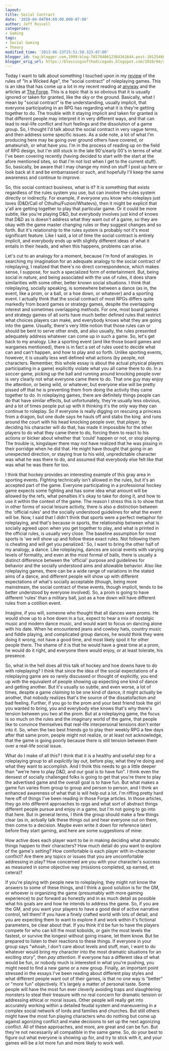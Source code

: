 ```yaml
---
layout:  
title: Social Contract
date: '2010-04-04T04:09:00.000-07:00'
author: Jeff Russell
categories:
- Gaming
tags:
- Social Gaming
- Theory
modified_time: '2013-06-23T15:51:50.323-07:00'
blogger_id: tag:blogger.com,1999:blog-7657840612384361644.post-1012546642981810665
blogger_orig_url: https://blessingsofthedicegods.blogspot.com/2010/04/social-contract.html
---
```


Today I want to talk about something I touched upon in my [review](http://dicegods.wordpress.com/2010/03/29/in-a-wicked-age/) of the rules of "In a Wicked Age", the "social contract" of roleplaying games. This is an idea that has come up a lot in my recent reading at [anyway](http://www.lumpley.com) and the articles at [The Forge](http://www.indie-rpgs.com). This is a topic that is so obvious that it is usually ignored or taken for granted, like the sky or the ground. Basically, what I mean by "social contract" is the understanding, usually implicit, that everyone participating in an RPG has regarding what it is they're getting together to do. The trouble with it staying implicit and taken for granted is that different people may interpret it in very different ways, and that can lead to real-life conflict and hurt feelings and the dissolution of a game group. So, I thought I'd talk about the social contract in very vague terms, and then address some specific issues. As a side note, a lot of what I'm producing here may be going over ground others have covered, or amateurish, or what have you. I'm in the process of reading up on the field of RPG design, but I'm still stuck in the late 90's/early 00's in terms of what I've been covering recently (having decided to start with the start at the afore mentioned sites, so that I'm not lost when I get to the current stuff). So, basically, be aware that I may change my mind on stuff I post up here or look back at it and be embarrassed or such, and hopefully I'll keep the same awareness and continue to improve.  
  
So, this social contract business, what is it? It is something that exists regardless of the rules system you use, but can involve the rules system directly or indirectly. For example, if everyone you know who roleplays just loves (D&D/Call of Cthulhu/Fuzion/Whatevs), then it might be explicit that y'all are getting together to play that particular game. Or it could be more subtle, like you're playing D&D, but everybody involves just kind of knows that D&D as is doesn't address what they want out of a game, so they are okay with the game master changing rules or they suggest changes and so forth. But it's relationship to the rules system is probably not it's most significant feature. Like I said, a lot of time the social contract is entirely implicit, and everybody ends up with slightly different ideas of what it entails in their heads, and when this happens, problems can arise.  
  
Let's cut to an analogy for a moment, because I'm fond of analogies. In searching my imagination for an adequate analogy to the social contract of roleplaying, I realized that there's no direct correspondence, which makes sense, I suppose, for such a specialized form of entertainment. But, being social in nature, and being associated with the use of rules, it does share similarities with some other, better known social situations. I think that roleplaying, socially speaking, is somewhere between a dance (as in, the event, like a prom, or a ball, or a hoe down, or whatever) and a sporting event. I actually think that the social contract of most RPGs differs quite markedly from board games or strategy games, despite the overlapping interest and sometimes overlapping methods. For one, most board games and strategy games of all sorts have much better defined rules that restrict what choices players can make, and everybody knows what they are going into the game. Usually, there's very little notion that those rules can or should be bent to serve other ends, and also usually, the rules presented adequately address whatever can come up in such a game. So, let's get back to my analogy. Like a sporting event (and like those board games and wargames mentioned), there is in fact a set of rules used to decide what can and can't happen, and how to play and so forth. Unlike sporting events, however, it is usually less well defined what actions (by people, not characters. Remember, this whole essay is about the actual physical players participating in a game) explicitly violate what you all came there to do. In a soccer game, picking up the ball and running around knocking people over is very clearly not what everyone came there to do. That one guy may enjoy the attention, or being wild, or whatever, but everyone else will be pretty pissed off that he is preventing them from doing the activity they came together to do. In roleplaying games, there are definitely things people can do that have similar effects, but unfortunately, they're usually less obvious, and a lot of times people put up with it thinking it's the only way they can continue to roleplay. So if everyone is really digging on rescuing a princess from a dragon, but one dude says he hauls off and stabs the king  and runs around the court with his head knocking people over, that *player*, by deciding his character will do that, has made it impossible for the other players to do what they came there to do, forcing them to react to his actions or bicker about whether that 'could' happen or not, or stop playing. The trouble is, kingslayer there may not have realized that he was pissing in their porridge when he did that. He might have thought that going in an unexpected direction, or staying true to his wild, unpredictable character was what he was there to do, and assumed that everybody else felt like that was what he was there for too.  
  
I think that hockey provides an interesting example of this gray area in sporting events. FIghting technically isn't allowed in the rules, but it's an accepted part of the game. Everyone participating in a professional hockey game expects some fighting and has some idea what amount will be allowed by the refs, what penalties it's okay to take for doing it, and how to use it within the context of the game. The reason I stress this is to show that in other forms of social leisure activity, there is also a distinction between the 'official rules' and the socially understood guidelines for what the event will be. Now, I said that I didn't think that sports were a perfect metaphor for roleplaying, and that's because in sports, the relationship between what is socially agreed upon when you get together to play, and what is printed in the official rules, is usually very close. The baseline assumption for most sports is 'we will show up and follow these exact rules. Not following them is cheating and will get you penalized.' So, I want to bring the other half of my analogy, a dance. Like roleplaying, dances are social events with varying levels of formality, and even at the most formal of balls, there is usually a distinct difference between the 'official' purpose and guidelines for behavior and the socially understood aims and allowable behavior. Also like roleplaying games, there can be a wide range of variations in the stated aims of a dance, and different people will show up with different expectations of what's socially acceptable (though, being more mainstream, the social contract of these events, though implicit, tends to be better understood by everyone involved). So, a prom is going to have different 'rules' than a military ball, just as a hoe down will have different rules from a cotillion event.  
  
Imagine, if you will, someone who thought that all dances were proms. He would show up to a hoe down in a tux, expect to hear a mix of nostalgic music and modern dance music, and would want to focus on dancing alone with his date. When he encountered jeans and cowboy hats, country music and fiddle playing, and complicated group dances, he would think they were doing it wrong, not have a good time, and most likely spoil it for other people there. The shame of it is that he would have a great time at a prom, he would do it right, and everyone there would enjoy, or at least tolerate, his presence.  
  
So, what in the hell does all this talk of hockey and hoe downs have to do with roleplaying? I think that since the idea of the social expectations of a roleplaying game are so rarely discussed or thought of explicitly, you end up with the equivalent of people showing up expecting one kind of dance and getting another. But it's usually so subtle, and even worse, a lot of times, despite a game *claiming* to be one kind of dance, it might actually be another, that nobody realizes that's the source of the dissatisfaction and bad feeling. Further, if you go to the prom and your best friend took the girl you wanted to bring, you and everybody else knows that's why there's tension between you two at the prom. But at a roleplaying game, the focus is so much on the rules and the imaginary world of the game, that people like to convince themselves that real-life interpersonal tensions don't enter into it. So, when the two best friends go to play their weekly RPG a few days after that same prom, people might not realize, or at least not acknowledge, that the game is going poorly because there is still tension between them over a real-life social issue.  
  
What do I make of all this? I think that it is a healthy and useful step for a roleplaying group to all *explicitly* lay out, before play, what they're doing and what they want to accomplish. And I think this needs to go a little deeper than "we're here to play D&D, and our goal is to have fun". I think even the densest of socially challenged folks is going to get that you're there to play the advertised game and the overall goal is to have fun. But what makes a game fun varies from group to group and person to person, and I think an enhanced awareness of what that is will help out a lot. I'm riffing pretty hard here off of things I've been reading in those Forge articles. In those articles, they go into different approaches to rpgs and what sort of abstract things different people pursue and enjoy in a game, but I'm not going to go into that here. But in general terms, I think the group should make a few things clear (as in, actually talk these things out and hear everyone out on them, then come to a decision. Maybe even write it down for reference later) before they start gaming, and here are some suggestions of mine:  
  
How active does each player want to be in making deciding what dramatic things happen to their characters?   How much detail do you want to explore of the game's setting?   How comfortable is each player with in-character conflict?   Are there any topics or issues that you are uncomfortable addressing in play?   How concerned are you with your character's success as measured in some objective way (missions completed, xp earned, et cetera)?  
  
If you're playing with people new to roleplaying, they might not know the answers to some of these things, and I think a good solution is for the GM, or whoever is organizing the game (presumably with more gaming experience) to put forward as honestly and in as much detail as possible what his goals are and how he intends to address the game. So, if you are the GM, and you want your players to have a good deal of active narrative control, tell them! If you have a finely crafted world with lots of detail, and you are expecting them to want to explore it and work within it's fictional parameters, be clear about that. If you think it'd be fun to have the players compete for who can kill the most kobolds, or gain the most levels the fastest, or survive the longest without going insane, let them know. But be prepared to listen to their reactions to these things. If everyone in your group says "whoah, I don't care about levels and stuff, man, I want to do whatever would bring my character into the most dramatic situations for an exciting story", then *pay attention*. If everyone has a different idea of what would be fun, or nobody much is interested in what you're pushing, you might need to find a new game or a new group. Finally, an important point stressed in the essays I've been reading about different play styles and what different people want out of their games, is that no one way is "better" or "more fun" objectively. It's largely a matter of personal taste. Some people will have the most fun ever cleverly avoiding traps and slaughtering monsters to steal their treasure with no real concern for dramatic tension or addressing ethical or moral issues. Other people will really get into accurately working within a detailed feudal system and maneuvering in a complex social network of lords and families and churches. But still others might have the most fun playing characters who do nothing but come up against agonizing conflict and make decisions to set up the next agonizing conflict. All of these approaches, and more, are great and can be fun. But they're not necessarily all compatible in the same game. So, do your best to figure out what everyone is showing up for, and try to stick with it, and your games will be a lot more fun and more likely to work well. 
